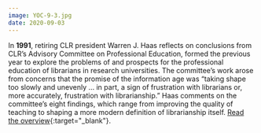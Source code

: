 ```yaml
---
image: YOC-9-3.jpg
date: 2020-09-03
---
```

In **1991**, retiring CLR president Warren J. Haas reflects on conclusions from CLR’s Advisory Committee on Professional Education, formed the previous year to explore the problems of and prospects for the professional education of librarians in research universities. The committee’s work arose from concerns that the promise of the information age was “taking shape too slowly and unevenly … in part, a sign of frustration with librarians or, more accurately, frustration with librarianship.” Haas comments on the committee’s eight findings, which range from improving the quality of teaching to shaping a more modern definition of librarianship itself. [Read the overview](https://doi.org/10.5281/zenodo.7808853){:target="_blank"}.